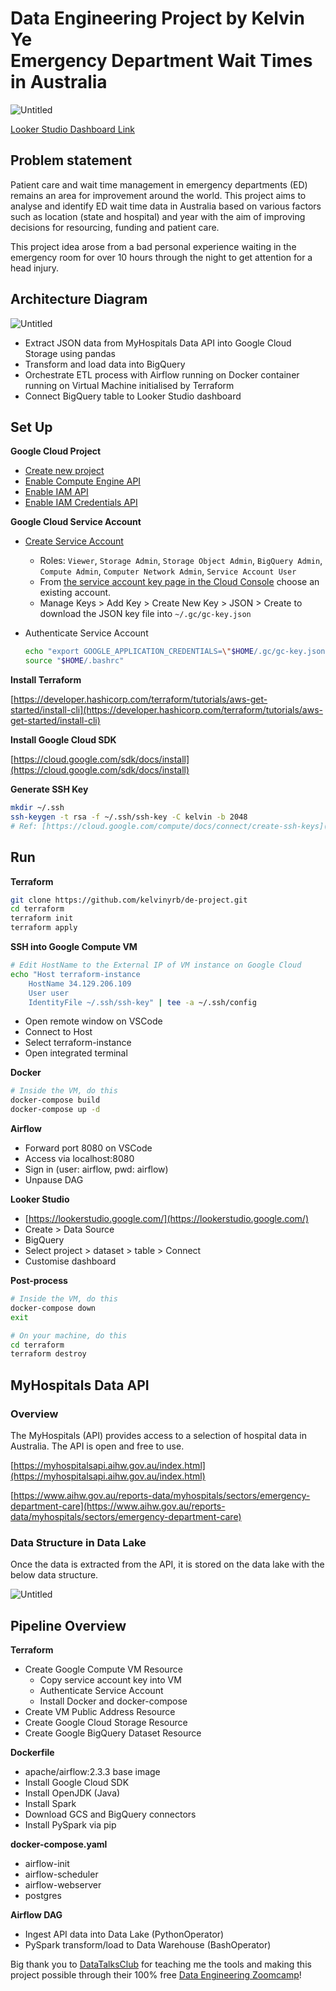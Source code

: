 # Data Engineering Project by Kelvin Ye <br> Emergency Department Wait Times in Australia

![Untitled](images/looker.png)

[Looker Studio Dashboard Link](https://lookerstudio.google.com/s/p4zWkrCVhh8)

## Problem statement

Patient care and wait time management in emergency departments (ED) remains an area for improvement around the world. This project aims to analyse and identify ED wait time data in Australia based on various factors such as location (state and hospital) and year with the aim of improving decisions for resourcing, funding and patient care. 

This project idea arose from a bad personal experience waiting in the emergency room for over 10 hours through the night to get attention for a head injury. 

## Architecture Diagram

![Untitled](images/architecture.png)

- Extract JSON data from MyHospitals Data API into Google Cloud Storage using pandas
- Transform and load data into BigQuery
- Orchestrate ETL process with Airflow running on Docker container running on Virtual Machine initialised by Terraform
- Connect BigQuery table to Looker Studio dashboard

## Set Up

****************************************Google Cloud Project****************************************

- [Create new project](https://console.cloud.google.com/projectcreate)
- [Enable Compute Engine API](https://console.cloud.google.com/apis/library/compute.googleapis.com)
- [Enable IAM API](https://console.cloud.google.com/apis/library/iam.googleapis.com)
- [Enable IAM Credentials API](https://console.cloud.google.com/apis/library/iamcredentials.googleapis.com)

**Google Cloud Service Account**

- [Create Service Account](https://console.cloud.google.com/projectselector2/iam-admin/serviceaccounts/create)
    - Roles: `Viewer`, `Storage Admin`, `Storage Object Admin`, `BigQuery Admin`, `Compute Admin`, `Computer Network Admin`, `Service Account User`
    - From [the service account key page in the Cloud Console](https://console.cloud.google.com/iam-admin/serviceaccounts) choose an existing account.
    - Manage Keys > Add Key > Create New Key > JSON > Create to download the JSON key file into `~/.gc/gc-key.json`
- Authenticate Service Account
    
    ```bash
    echo "export GOOGLE_APPLICATION_CREDENTIALS=\"$HOME/.gc/gc-key.json\"" >> "$HOME/.bashrc"
    source "$HOME/.bashrc"
    ```
    

**************Install Terraform**************

[https://developer.hashicorp.com/terraform/tutorials/aws-get-started/install-cli](https://developer.hashicorp.com/terraform/tutorials/aws-get-started/install-cli)

************************************************Install Google Cloud SDK************************************************

[https://cloud.google.com/sdk/docs/install](https://cloud.google.com/sdk/docs/install)

**Generate SSH Key**

```bash
mkdir ~/.ssh
ssh-keygen -t rsa -f ~/.ssh/ssh-key -C kelvin -b 2048
# Ref: [https://cloud.google.com/compute/docs/connect/create-ssh-keys](https://cloud.google.com/compute/docs/connect/create-ssh-keys)
```

## Run

**Terraform**

```bash
git clone https://github.com/kelvinyrb/de-project.git
cd terraform
terraform init
terraform apply
```

********SSH into Google Compute VM********

```bash
# Edit HostName to the External IP of VM instance on Google Cloud
echo "Host terraform-instance
    HostName 34.129.206.109
    User user
    IdentityFile ~/.ssh/ssh-key" | tee -a ~/.ssh/config
```

- Open remote window on VSCode
- Connect to Host
- Select terraform-instance
- Open integrated terminal

************Docker************

```bash
# Inside the VM, do this
docker-compose build
docker-compose up -d
```

**************Airflow**************

- Forward port 8080 on VSCode
- Access via localhost:8080
- Sign in (user: airflow, pwd: airflow)
- Unpause DAG

****************************Looker Studio****************************

- [https://lookerstudio.google.com/](https://lookerstudio.google.com/)
- Create > Data Source
- BigQuery
- Select project > dataset > table > Connect
- Customise dashboard

**Post-process**

```bash
# Inside the VM, do this
docker-compose down
exit

# On your machine, do this
cd terraform
terraform destroy
```

## MyHospitals Data API

### Overview

The MyHospitals (API) provides access to a selection of hospital data in Australia. The API is open and free to use.

[https://myhospitalsapi.aihw.gov.au/index.html](https://myhospitalsapi.aihw.gov.au/index.html)

[https://www.aihw.gov.au/reports-data/myhospitals/sectors/emergency-department-care](https://www.aihw.gov.au/reports-data/myhospitals/sectors/emergency-department-care)

### Data Structure in Data Lake

Once the data is extracted from the API, it is stored on the data lake with the below data structure. 

![Untitled](images/data_structure.png)

## Pipeline Overview

********************Terraform********************

- Create Google Compute VM Resource
    - Copy service account key into VM
    - Authenticate Service Account
    - Install Docker and docker-compose
- Create VM Public Address Resource
- Create Google Cloud Storage Resource
- Create Google BigQuery Dataset Resource

**Dockerfile**

- apache/airflow:2.3.3 base image
- Install Google Cloud SDK
- Install OpenJDK (Java)
- Install Spark
- Download GCS and BigQuery connectors
- Install PySpark via pip

********docker-compose.yaml********

- airflow-init
- airflow-scheduler
- airflow-webserver
- postgres

**********************Airflow DAG**********************

- Ingest API data into Data Lake (PythonOperator)
- PySpark transform/load to Data Warehouse (BashOperator)

Big thank you to [DataTalksClub](https://datatalks.club/) for teaching me the tools and making this project possible through their 100% free [Data Engineering Zoomcamp](https://github.com/DataTalksClub/data-engineering-zoomcamp)!